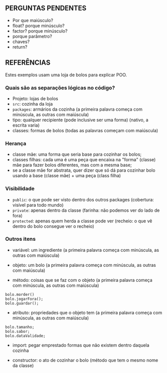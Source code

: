 ## PERGUNTAS PENDENTES

- Por que maiúsculo?
- float? porque minúsculo?
- factor? porque minúsculo?
- porque parâmetro?
- chaves?
- return?

## REFERÊNCIAS

Estes exemplos usam uma loja de bolos para explicar POO.

### Quais são as separações lógicas no código?
- Projeto: lojas de bolos
- `src`: cozinha da loja
- `packages`: armários da cozinha (a primeira palavra começa com minúscula, as outras com maiúscula)
- tipo: qualquer recipiente (pode inclusive ser uma forma) (nativo, a escrita varia)
- classes: formas de bolos (todas as palavras começam com maiúscula)

### Herança

- classe mãe: uma forma que seria base para cozinhar os bolos;
- classes filhas: cada uma é uma peça que encaixa na "forma" (classe) mãe para fazer bolos diferentes, mas com a mesma base;
- se a classe mãe for abstrata, quer dizer que só dá para cozinhar bolo usando a base (classe mãe) + uma peça (class filha)

### Visibilidade

- `public`: o que pode ser visto dentro dos outros packages (cobertura: visível para todo mundo)
- `private`: apenas dentro da classe (farinha: não podemos ver do lado de fora)
- `protected`: apenas quem herda a classe pode ver (recheio: o que vê dentro do bolo consegue ver o recheio)

### Outros itens

- variável: um ingrediente (a primeira palavra começa com minúscula, as outras com maiúscula)
- objeto: um bolo (a primeira palavra começa com minúscula, as outras com maiúscula)

- método: coisas que se faz com o objeto (a primeira palavra começa com minúscula, as outras com maiúscula)
```
bolo.morder()
bolo.jogarFora();
bolo.guardar();
```

- atributo: propriedades que o objeto tem (a primeira palavra começa com minúscula, as outras com maiúscula)
```
bolo.tamanho;
bolo.sabor;
bolo.dataValidade;
```

- import: pegar emprestado formas que não existem dentro daquela cozinha

- constructor: o ato de cozinhar o bolo (método que tem o mesmo nome da classe)
